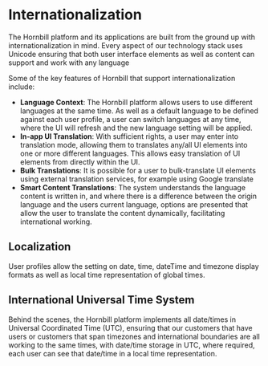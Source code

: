 # Internationalization
The Hornbill platform and its applications are built from the ground up with internationalization in mind.  Every aspect of our technology stack uses Unicode ensuring that both user interface elements as well as content can support and work with any language

Some of the key features of Hornbill that support internationalization include: 

- __Language Context__: The Hornbill platform allows users to use different languages at the same time. As well as a default language to be defined against each user profile, a user can switch languages at any time, where the UI will refresh and the new language setting will be applied. 
- __In-app UI Translation__: With sufficient rights, a user may enter into translation mode, allowing them to translates any/all UI elements into one or more different languages.  This allows easy translation of UI elements from directly within the UI. 
- __Bulk Translations__: It is possible for a user to bulk-translate UI elements using external translation services, for example using Google translate
- __Smart Content Translations__: The system understands the language content is written in, and where there is a difference between the origin language and the users current language, options are presented that allow the user to translate the content dynamically, facilitating international working.

## Localization
User profiles allow the setting on date, time, dateTime and timezone display formats as well as local time representation of global times. 

## International Universal Time System
Behind the scenes, the Hornbill platform implements all date/times in Universal Coordinated Time (UTC), ensuring that our customers that have users or customers that span timezones and international boundaries are all working to the same times, with date/time storage in UTC, where required, each user can see that date/time in a local time representation.
